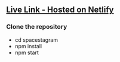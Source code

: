 ## [Live Link - Hosted on Netlify](https://deepspacestagram.netlify.app/)


### Clone the repository

- cd spacestagram
- npm install
- npm start
